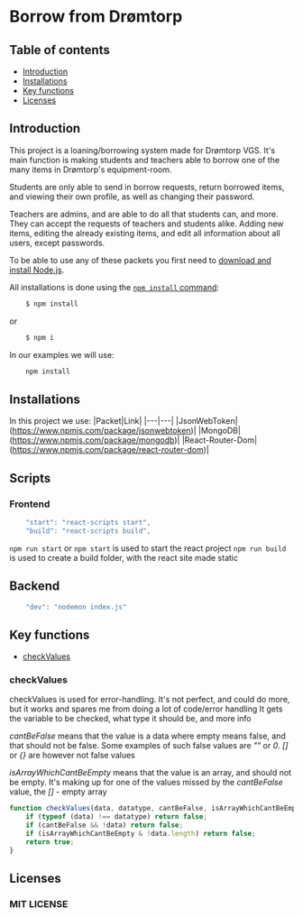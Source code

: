 # Borrow from Drømtorp  
## Table of contents
- [Introduction](#introduction)
- [Installations](#installations)
- [Key functions](#key-functions)
- [Licenses](#licenses)

## Introduction

This project is a loaning/borrowing system made for Drømtorp VGS.
It's main function is making students and teachers able to borrow one of the many items in Drømtorp's equipment-room.

Students are only able to send in borrow requests, return borrowed items, and viewing their own profile, as well as changing their password.

Teachers are admins, and are able to do all that students can, and more. They can accept the requests of teachers and students alike.
Adding new items, editing the already existing items, and edit all information about all users, except passwords.

To be able to use any of these packets you first need to [download and install Node.js](https://nodejs.org/en/download/).

All installations is done using the [`npm install` command](https://docs.npmjs.com/getting-started/installing-npm-packages-locally):

```sh
    $ npm install
```

or

```sh
    $ npm i
```

In our examples we will use:
```bash
    npm install
```

## Installations

In this project we use:
|Packet|Link|
|---|---|
|JsonWebToken|(https://www.npmjs.com/package/jsonwebtoken)|
|MongoDB|(https://www.npmjs.com/package/mongodb)|
|React-Router-Dom|(https://www.npmjs.com/package/react-router-dom)|

## Scripts

### Frontend
```js
    "start": "react-scripts start",
    "build": "react-scripts build",
```

`npm run start` or `npm start` is used to start the react project
`npm run build` is used to create a build folder, with the react site made static

## Backend
```js
    "dev": "nodemon index.js"
```


## Key functions
- [checkValues](#checkValues)

### checkValues
checkValues is used for error-handling. It's not perfect, and could do more, but it works and spares me from doing a lot of code/error handling
It gets the variable to be checked, what type it should be, and more info

*cantBeFalse* means that the value is a data where empty means false, and that should not be false.
Some examples of such false values are *""* or *0*. *[]* or *{}* are however not false values

*isArrayWhichCantBeEmpty* means that the value is an array, and should not be empty. It's making up for one of the values missed by the *cantBeFalse* value, the *[]* - empty array

```js
function checkValues(data, datatype, cantBeFalse, isArrayWhichCantBeEmpty) {
    if (typeof (data) !== datatype) return false;
    if (cantBeFalse && !data) return false;
    if (isArrayWhichCantBeEmpty & !data.length) return false;
    return true;
}
```


## Licenses 

### MIT LICENSE  
